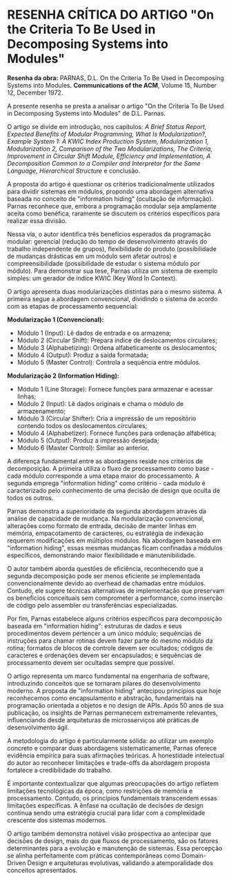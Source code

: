 # RESENHA CRÍTICA DO ARTIGO "On the Criteria To Be Used in Decomposing Systems into Modules"

**Resenha da obra:** PARNAS, D.L. On the Criteria To Be Used in Decomposing Systems into Modules. **Communications of the ACM**, Volume 15, Number 12, December 1972.

A presente resenha se presta a analisar o artigo "On the Criteria To Be Used in Decomposing Systems into Modules" de D.L. Parnas.

O artigo se divide em introdução, nos capítulos: *A Brief Status Report, Expected Benefits of Modular Programming, What Is Modularization?, Example System 1: A KWIC Index Production System, Modularization 1, Modularization 2, Comparison of the Two Modularizations, The Criteria, Improvement in Circular Shift Module, Efficiency and Implementation, A Decomposition Common to a Compiler and Interpretor for the Same Language, Hierarchical Structure* e conclusão.

A proposta do artigo é questionar os critérios tradicionalmente utilizados para dividir sistemas em módulos, propondo uma abordagem alternativa baseada no conceito de "information hiding" (ocultação de informação). Parnas reconhece que, embora a programação modular seja amplamente aceita como benéfica, raramente se discutem os critérios específicos para realizar essa divisão.

Nessa via, o autor identifica três benefícios esperados da programação modular: gerencial (redução do tempo de desenvolvimento através do trabalho independente de grupos), flexibilidade do produto (possibilidade de mudanças drásticas em um módulo sem afetar outros) e compreensibilidade (possibilidade de estudar o sistema módulo por módulo). Para demonstrar sua tese, Parnas utiliza um sistema de exemplo simples: um gerador de índice KWIC (Key Word In Context).

O artigo apresenta duas modularizações distintas para o mesmo sistema. A primeira segue a abordagem convencional, dividindo o sistema de acordo com as etapas de processamento sequencial:

**Modularização 1 (Convencional):**
- Módulo 1 (Input): Lê dados de entrada e os armazena;
- Módulo 2 (Circular Shift): Prepara índice de deslocamentos circulares;
- Módulo 3 (Alphabetizing): Ordena alfabeticamente os deslocamentos;
- Módulo 4 (Output): Produz a saída formatada;
- Módulo 5 (Master Control): Controla a sequência entre módulos.

**Modularização 2 (Information Hiding):**
- Módulo 1 (Line Storage): Fornece funções para armazenar e acessar linhas;
- Módulo 2 (Input): Lê dados originais e chama o módulo de armazenamento;
- Módulo 3 (Circular Shifter): Cria a impressão de um repositório contendo todos os deslocamentos circulares;
- Módulo 4 (Alphabetizer): Fornece funções para ordenação alfabética;
- Módulo 5 (Output): Produz a impressão desejada;
- Módulo 6 (Master Control): Similar ao anterior.

A diferença fundamental entre as abordagens reside nos critérios de decomposição. A primeira utiliza o fluxo de processamento como base - cada módulo corresponde a uma etapa maior do processamento. A segunda emprega "information hiding" como critério - cada módulo é caracterizado pelo conhecimento de uma decisão de design que oculta de todos os outros.

Parnas demonstra a superioridade da segunda abordagem através da análise de capacidade de mudança. Na modularização convencional, alterações como formato de entrada, decisão de manter linhas em memória, empacotamento de caracteres, ou estratégia de indexação requerem modificações em múltiplos módulos. Na abordagem baseada em "information hiding", essas mesmas mudanças ficam confinadas a módulos específicos, demonstrando maior flexibilidade e manutenibilidade.

O autor também aborda questões de eficiência, reconhecendo que a segunda decomposição pode ser menos eficiente se implementada convencionalmente devido ao overhead de chamadas entre módulos. Contudo, ele sugere técnicas alternativas de implementação que preservam os benefícios conceituais sem comprometer a performance, como inserção de código pelo assembler ou transferências especializadas.

Por fim, Parnas estabelece alguns critérios específicos para decomposição baseada em "information hiding": estruturas de dados e seus procedimentos devem pertencer a um único módulo; sequências de instruções para chamar rotinas devem fazer parte do mesmo módulo da rotina; formatos de blocos de controle devem ser ocultados; códigos de caracteres e ordenações devem ser encapsulados; e sequências de processamento devem ser ocultadas sempre que possível.

O artigo representa um marco fundamental na engenharia de software, introduzindo conceitos que se tornaram pilares do desenvolvimento moderno. A proposta de "information hiding" antecipou princípios que hoje reconhecemos como encapsulamento e abstração, fundamentais na programação orientada a objetos e no design de APIs. Após 50 anos de sua publicação, os insights de Parnas permanecem extremamente relevantes, influenciando desde arquiteturas de microsserviços até práticas de desenvolvimento ágil.

A metodologia do artigo é particularmente sólida: ao utilizar um exemplo concreto e comparar duas abordagens sistematicamente, Parnas oferece evidência empírica para suas afirmações teóricas. A honestidade intelectual do autor ao reconhecer limitações e trade-offs da abordagem proposta fortalece a credibilidade do trabalho.

É importante contextualizar que algumas preocupações do artigo refletem limitações tecnológicas da época, como restrições de memória e processamento. Contudo, os princípios fundamentais transcendem essas limitações específicas. A ênfase na ocultação de decisões de design continua sendo uma estratégia crucial para lidar com a complexidade crescente dos sistemas modernos.

O artigo também demonstra notável visão prospectiva ao antecipar que decisões de design, mais do que fluxos de processamento, são os fatores determinantes para a evolução e manutenção de sistemas. Essa percepção se alinha perfeitamente com práticas contemporâneas como Domain-Driven Design e arquiteturas evolutivas, validando a atemporalidade dos conceitos apresentados.
